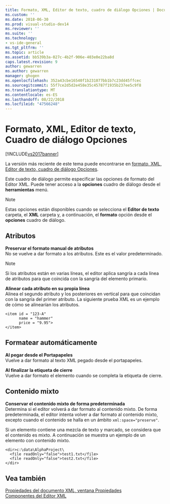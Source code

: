 ```yaml
---
title: Formato, XML, Editor de texto, cuadro de diálogo Opciones | Documentos de Microsoft
ms.custom: ''
ms.date: 2018-06-30
ms.prod: visual-studio-dev14
ms.reviewer: ''
ms.suite: ''
ms.technology:
- vs-ide-general
ms.tgt_pltfrm: ''
ms.topic: article
ms.assetid: bb539b3a-027c-4b2f-906e-403e0e22ba8d
caps.latest.revision: 9
author: gewarren
ms.author: gewarren
manager: ghogen
ms.openlocfilehash: 352a43cbe16540f1b231077bb1b7c23dd45ffcec
ms.sourcegitcommit: 55f7ce2d5d2e458e35c45787f1935b237ee5c9f8
ms.translationtype: MT
ms.contentlocale: es-ES
ms.lasthandoff: 08/22/2018
ms.locfileid: "47566248"
---
```

# <a name="formatting-xml-text-editor-options-dialog-box"></a>Formato, XML, Editor de texto, Cuadro de diálogo Opciones
[!INCLUDE[vs2017banner](../includes/vs2017banner.md)]

La versión más reciente de este tema puede encontrarse en [formato, XML, Editor de texto, cuadro de diálogo Opciones](https://docs.microsoft.com/visualstudio/xml-tools/formatting-xml-text-editor-options-dialog-box).  
  
  
Este cuadro de diálogo permite especificar las opciones de formato del Editor XML. Puede tener acceso a la **opciones** cuadro de diálogo desde el **herramientas** menú.  
  
> [!NOTE]
>  Estas opciones están disponibles cuando se selecciona el **Editor de texto** carpeta, el **XML** carpeta y, a continuación, el **formato** opción desde el **opciones** cuadro de diálogo.  
  
## <a name="attributes"></a>Atributos  
 **Preservar el formato manual de atributos**  
 No se vuelve a dar formato a los atributos. Este es el valor predeterminado.  
  
> [!NOTE]
>  Si los atributos están en varias líneas, el editor aplica sangría a cada línea de atributos para que coincida con la sangría del elemento primario.  
  
 **Alinear cada atributo en su propia línea**  
 Alinea el segundo atributo y los posteriores en vertical para que coincidan con la sangría del primer atributo. La siguiente prueba XML es un ejemplo de cómo se alinearían los atributos.  
  
```  
<item id = "123-A"  
      name = "hammer"  
      price = "9.95">  
</item>  
```  
  
## <a name="auto-reformat"></a>Formatear automáticamente  
 **Al pegar desde el Portapapeles**  
 Vuelve a dar formato al texto XML pegado desde el portapapeles.  
  
 **Al finalizar la etiqueta de cierre**  
 Vuelve a dar formato el elemento cuando se completa la etiqueta de cierre.  
  
## <a name="mixed-content"></a>Contenido mixto  
 **Conservar el contenido mixto de forma predeterminada**  
 Determina si el editor volverá a dar formato al contenido mixto. De forma predeterminada, el editor intenta volver a dar formato al contenido mixto, excepto cuando el contenido se halla en un ámbito `xml:space="preserve"`.  
  
 Si un elemento contiene una mezcla de texto y marcado, se considera que el contenido es mixto. A continuación se muestra un ejemplo de un elemento con contenido mixto.  
  
```  
<dir>c:\data\AlphaProject\  
  <file readOnly="false">test1.txt</file>  
  <file readOnly="false">test2.txt</file>  
</dir>  
```  
  
## <a name="see-also"></a>Vea también  
 [Propiedades del documento XML, ventana Propiedades](../xml-tools/xml-document-properties-properties-window.md)   
 [Componentes del Editor XML](../xml-tools/xml-editor-components.md)



